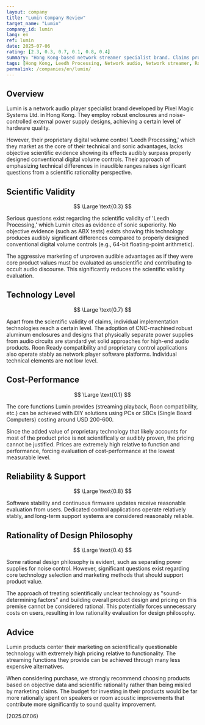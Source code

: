 ```yaml
---
layout: company
title: "Lumin Company Review"
target_name: "Lumin"
company_id: lumin
lang: en
ref: lumin
date: 2025-07-06
rating: [2.3, 0.3, 0.7, 0.1, 0.8, 0.4]
summary: "Hong Kong-based network streamer specialist brand. Claims proprietary digital volume control 'Leedh Processing' as evidence of sonic superiority, but lacks objective evidence for these claims. Shows a tendency to prioritize marketing over scientific validity, with extremely high pricing relative to functionality, making recommendation difficult."
tags: [Hong Kong, Leedh Processing, Network audio, Network streamer, Roon]
permalink: /companies/en/lumin/
---
```

## Overview

Lumin is a network audio player specialist brand developed by Pixel Magic Systems Ltd. in Hong Kong. They employ robust enclosures and noise-controlled external power supply designs, achieving a certain level of hardware quality.

However, their proprietary digital volume control 'Leedh Processing,' which they market as the core of their technical and sonic advantages, lacks objective scientific evidence showing its effects audibly surpass properly designed conventional digital volume controls. Their approach of emphasizing technical differences in inaudible ranges raises significant questions from a scientific rationality perspective.

## Scientific Validity

$$ \Large \text{0.3} $$

Serious questions exist regarding the scientific validity of 'Leedh Processing,' which Lumin cites as evidence of sonic superiority. No objective evidence (such as ABX tests) exists showing this technology produces audibly significant differences compared to properly designed conventional digital volume controls (e.g., 64-bit floating-point arithmetic).

The aggressive marketing of unproven audible advantages as if they were core product values must be evaluated as unscientific and contributing to occult audio discourse. This significantly reduces the scientific validity evaluation.

## Technology Level

$$ \Large \text{0.7} $$

Apart from the scientific validity of claims, individual implementation technologies reach a certain level. The adoption of CNC-machined robust aluminum enclosures and designs that physically separate power supplies from audio circuits are standard yet solid approaches for high-end audio products. Roon Ready compatibility and proprietary control applications also operate stably as network player software platforms. Individual technical elements are not low level.

## Cost-Performance

$$ \Large \text{0.1} $$

The core functions Lumin provides (streaming playback, Roon compatibility, etc.) can be achieved with DIY solutions using PCs or SBCs (Single Board Computers) costing around USD 200-600.

Since the added value of proprietary technology that likely accounts for most of the product price is not scientifically or audibly proven, the pricing cannot be justified. Prices are extremely high relative to function and performance, forcing evaluation of cost-performance at the lowest measurable level.

## Reliability & Support

$$ \Large \text{0.8} $$

Software stability and continuous firmware updates receive reasonable evaluation from users. Dedicated control applications operate relatively stably, and long-term support systems are considered reasonably reliable.

## Rationality of Design Philosophy

$$ \Large \text{0.4} $$

Some rational design philosophy is evident, such as separating power supplies for noise control. However, significant questions exist regarding core technology selection and marketing methods that should support product value.

The approach of treating scientifically unclear technology as "sound-determining factors" and building overall product design and pricing on this premise cannot be considered rational. This potentially forces unnecessary costs on users, resulting in low rationality evaluation for design philosophy.

## Advice

Lumin products center their marketing on scientifically questionable technology with extremely high pricing relative to functionality. The streaming functions they provide can be achieved through many less expensive alternatives.

When considering purchase, we strongly recommend choosing products based on objective data and scientific rationality rather than being misled by marketing claims. The budget for investing in their products would be far more rationally spent on speakers or room acoustic improvements that contribute more significantly to sound quality improvement.

(2025.07.06)
